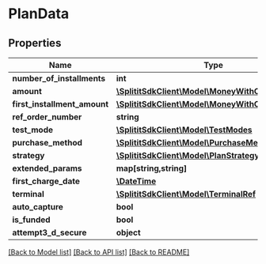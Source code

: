 # PlanData

## Properties
Name | Type | Description | Notes
------------ | ------------- | ------------- | -------------
**number_of_installments** | **int** |  | [optional] 
**amount** | [**\SplititSdkClient\Model\MoneyWithCurrencyCode**](MoneyWithCurrencyCode.md) |  | [optional] 
**first_installment_amount** | [**\SplititSdkClient\Model\MoneyWithCurrencyCode**](MoneyWithCurrencyCode.md) |  | [optional] 
**ref_order_number** | **string** |  | [optional] 
**test_mode** | [**\SplititSdkClient\Model\TestModes**](TestModes.md) |  | [optional] 
**purchase_method** | [**\SplititSdkClient\Model\PurchaseMethod**](PurchaseMethod.md) |  | [optional] 
**strategy** | [**\SplititSdkClient\Model\PlanStrategy**](PlanStrategy.md) |  | [optional] 
**extended_params** | **map[string,string]** |  | [optional] 
**first_charge_date** | [**\DateTime**](\DateTime.md) |  | [optional] 
**terminal** | [**\SplititSdkClient\Model\TerminalRef**](TerminalRef.md) |  | [optional] 
**auto_capture** | **bool** |  | [optional] 
**is_funded** | **bool** |  | [optional] 
**attempt3_d_secure** | **object** |  | [optional] 

[[Back to Model list]](../README.md#documentation-for-models) [[Back to API list]](../README.md#documentation-for-api-endpoints) [[Back to README]](../README.md)


